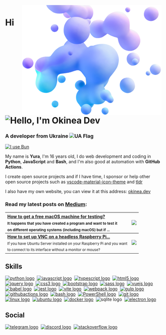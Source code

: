 <img align="right" width="450" src="assets/bubbles.webp">

# Hi <img align="bottom" src="https://raw.githubusercontent.com/okineadev/okineadev-website/main/src/emojis/hello.webp" alt="Hello" width="28">, I'm Okinea Dev
<h3>A developer from Ukraine <img align="top" src="https://raw.githubusercontent.com/okineadev/okineadev-website/main/src/emojis/ua-flag.webp" alt="UA Flag" height="24"></h3>

[![I use Bun](https://img.shields.io/badge/-I_use_Bun-%23fbf0df?logo=Bun&logoColor=%23fbf0df&labelColor=black)](https://bun.sh)

My name is **Yura**, I'm 16 years old, I do web development and coding in **Python**, **JavaScript** and **Bash**, and I'm also good at automation with **GitHub Actions**.

I create open source projects and if I have time, I sponsor or help other open source projects such as [vscode-material-icon-theme](https://github.com/material-extensions/vscode-material-icon-theme) and [tldr](https://github.com/tldr-pages/tldr)

I also have my own website, you can view it at this address: [okinea.dev](https://okinea.dev/)

### Read my latest posts on [**Medium**](https://okineadev.medium.com/):

| [**How to get a free macOS machine for testing?**](https://okineadev.medium.com/how-to-get-a-free-macos-machine-for-testing-b2f6c72415fd) <br> <sub>It happens that you have created a program and want to test it <br> on different operating systems (including macOS) but if ...</sub> | [<img src="https://miro.medium.com/v2/resize:fit:1400/format:webp/0*Q2Fal4qTIXomyZTI" height="90">](https://okineadev.medium.com/how-to-get-a-free-macos-machine-for-testing-b2f6c72415fd) |
| :-- | :-: |
| [**How to set up VNC on a headless Raspberry Pi...**](https://okineadev.medium.com/how-to-set-up-vnc-on-a-headless-raspberry-pi-with-ubuntu-server-24-04-96cc8ddf65bc) <br> <sub>If you have Ubuntu Server installed on your Raspberry Pi and you want <br> to connect to its interface without a monitor or mouse?</sub> | [<img src="https://miro.medium.com/v2/resize:fit:1400/format:webp/0*xVs03KkvqExKCk_i" height="90">](https://okineadev.medium.com/how-to-set-up-vnc-on-a-headless-raspberry-pi-with-ubuntu-server-24-04-96cc8ddf65bc) |

## Skills

<div align="left">
  <a href="https://www.python.org/"><img src="https://skillicons.dev/icons?i=py" height="40" alt="python logo"  /></a>&nbsp;
  <a href="https://developer.mozilla.org/en-US/docs/Web/JavaScript"><img src="https://skillicons.dev/icons?i=js" height="40" alt="javascript logo" /></a>&nbsp;
  <a href="https://www.typescriptlang.org/"><img src="https://skillicons.dev/icons?i=ts" height="40" alt="typescript logo"  /></a>&nbsp;
  <a href="https://developer.mozilla.org/docs/Web/HTML"><img src="https://skillicons.dev/icons?i=html" height="40" alt="html5 logo"  /></a>&nbsp;
  <a href="https://jquery.com/"><img src="https://skillicons.dev/icons?i=jquery" height="40" alt="jquery logo"  /></a>&nbsp;
  <a href="https://developer.mozilla.org/docs/Web/CSS"><img src="https://skillicons.dev/icons?i=css" height="40" alt="css3 logo"  /></a>&nbsp;
  <a href="https://getbootstrap.com/"><img src="https://skillicons.dev/icons?i=bootstrap" height="40" alt="bootstrap logo"  /></a>&nbsp;
  <a href="https://sass-lang.com/"><img src="https://skillicons.dev/icons?i=sass" height="40" alt="sass logo"  /></a>&nbsp;
  <a href="https://vuejs.org/"><img src="https://skillicons.dev/icons?i=vue" height="40" alt="vuejs logo"  /></a>&nbsp;
  <a href="https://babeljs.io/"><img src="https://skillicons.dev/icons?i=babel" height="40" alt="babel logo"  /></a>&nbsp;
  <a href="https://jestjs.io/"><img src="https://skillicons.dev/icons?i=jest" height="40" alt="jest logo"  /></a>&nbsp;
  <a href="https://vitejs.dev/"><img src="https://skillicons.dev/icons?i=vite" height="40" alt="vite logo"  /></a>&nbsp;
  <a href="https://webpack.js.org/"><img src="https://skillicons.dev/icons?i=webpack" height="40" alt="webpack logo"  /></a>&nbsp;
  <a href="https://gulpjs.com/"><img src="https://skillicons.dev/icons?i=gulp" height="40" alt="gulp logo"  /></a>&nbsp;
  <a href="https://github.com/features/actions"><img src="https://skillicons.dev/icons?i=githubactions" height="40" alt="githubactions logo"  /></a>&nbsp;
  <a href="https://wikipedia.org/wiki/Bash"><img src="https://skillicons.dev/icons?i=bash" height="40" alt="bash logo"  /></a>&nbsp;
  <a href="https://learn.microsoft.com/powershell/"><img src="https://skillicons.dev/icons?i=powershell" height="40" alt="PowerShell logo"  /></a>&nbsp;
  <a href="https://git-scm.com/"><img src="https://skillicons.dev/icons?i=git" height="40" alt="git logo"  /></a>&nbsp;
  <a href="https://wikipedia.org/wiki/Linux"><img src="https://skillicons.dev/icons?i=linux" height="40" alt="linux logo"  /></a>&nbsp;
  <a href="https://ubuntu.com/"><img src="https://skillicons.dev/icons?i=ubuntu" alt="ubuntu logo" width="45" height="45"  /></a>&nbsp;
  <a href="https://www.docker.com/"><img src="https://skillicons.dev/icons?i=docker" height="40" alt="docker logo"  /></a>&nbsp;
  <img src="https://skillicons.dev/icons?i=sqlite" height="40" alt="sqlite logo">&nbsp;
  <a href="https://www.electronjs.org/"><img src="https://skillicons.dev/icons?i=electron" height="40" alt="electron logo"  /></a>&nbsp;
</div>

## Social

<div align="left">
  <a href="https://t.me/okinea"><img src="https://raw.githubusercontent.com/maurodesouza/profile-readme-generator/master/src/assets/icons/social/telegram/default.svg" height="40" alt="telegram logo"  /></a>&nbsp;
  <a href="https://discordapp.com/users/okineadev"><img src="https://skillicons.dev/icons?i=discord" height="40" alt="discord logo"  /></a>&nbsp;
  <a href="https://stackoverflow.com/users/21165921/simpledev"><img src="https://skillicons.dev/icons?i=stackoverflow" height="40" alt="stackoverflow logo"  /></a>
</div>
